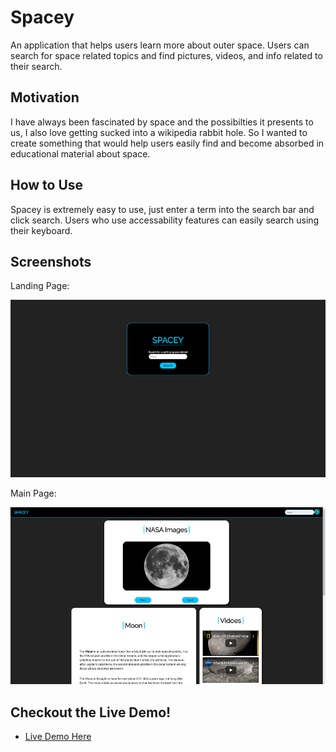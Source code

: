 # Spacey

An application that helps users learn more about outer space. Users can search for space related topics and find pictures, videos, and info related to their search.

## Motivation 

I have always been fascinated by space and the possibilties it presents to us, I also love getting sucked into a wikipedia rabbit hole. So I wanted to create something that would help users easily find and become absorbed in educational material about space.

## How to Use 

Spacey is extremely easy to use, just enter a term into the search bar and click search. Users who use accessability features can easily search using their keyboard. 

## Screenshots

Landing Page:

![landing](images/landing.png)

Main Page:

![landing](images/main.png)

## Checkout the Live Demo!

- [Live Demo Here](https://fevenden.github.io/Spacey/)

